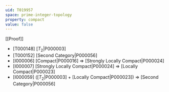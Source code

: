 ```yaml
---
uid: T019957
space: prime-integer-topology
property: compact
value: false
---
```

[[Proof]]

* [T000148] [$T_2$|P000003]
* [T000152] [Second Category|P000056]
* [I000006] [Compact|P000016] => [Strongly Locally Compact|P000024]
* [I000007] [Strongly Locally Compact|P000024] => [Locally Compact|P000023]
* [I000059] ([$T_2$|P000003] + [Locally Compact|P000023]) => [Second Category|P000056]

